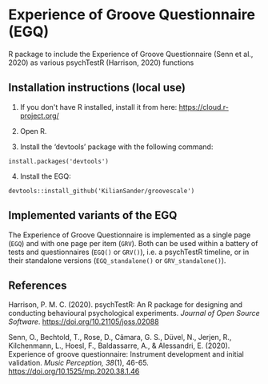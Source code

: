 # Experience of Groove Questionnaire (EGQ)
R package to include the Experience of Groove Questionnaire (Senn et al., 2020) as various psychTestR (Harrison, 2020) functions

## Installation instructions (local use)

1. If you don't have R installed, install it from here: https://cloud.r-project.org/

2. Open R.

3. Install the ‘devtools’ package with the following command:

`install.packages('devtools')`

4. Install the EGQ:

`devtools::install_github('KilianSander/groovescale')`

## Implemented variants of the EGQ
The Experience of Groove Questionnaire is implemented as a single page (`EGQ`) and with one page per item (`GRV`).
Both can be used within a battery of tests and questionnaires (`EGQ()` or `GRV()`), i.e. a psychTestR timeline,
or in their standalone versions (`EGQ_standalone()` or `GRV_standalone()`).

## References
Harrison, P. M. C. (2020). psychTestR: An R package for designing and conducting behavioural psychological experiments. *Journal of Open Source Software*. https://doi.org/10.21105/joss.02088

Senn, O., Bechtold, T., Rose, D., Câmara, G. S., Düvel, N., Jerjen, R., Kilchenmann, L., Hoesl, F., Baldassarre, A., & Alessandri, E. (2020). Experience of groove questionnaire: Instrument development and initial validation. *Music Perception, 38*(1), 46-65. https://doi.org/10.1525/mp.2020.38.1.46
